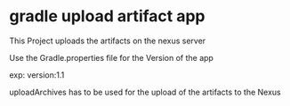 # gradle upload artifact app

This Project uploads the artifacts on the nexus server

Use the Gradle.properties file for the Version of the app

exp: version:1.1

uploadArchives has to be used for the upload of the artifacts to the Nexus

